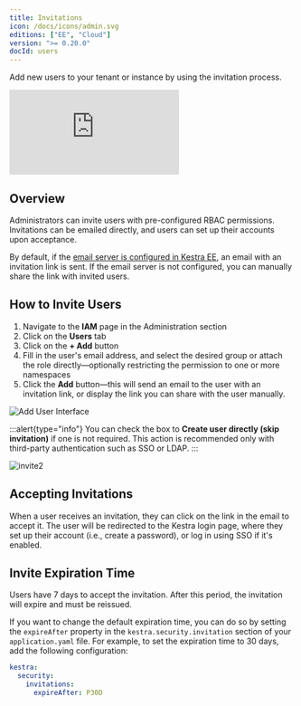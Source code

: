 ```yaml
---
title: Invitations
icon: /docs/icons/admin.svg
editions: ["EE", "Cloud"]
version: ">= 0.20.0"
docId: users
---
```


Add new users to your tenant or instance by using the invitation process.

<div class="video-container">
  <iframe src="https://www.youtube.com/embed/RC1RxfxBPPI?si=vy1D3W9ysK8LS2Uo" title="YouTube video player" frameborder="0" allow="accelerometer; autoplay; clipboard-write; encrypted-media; gyroscope; picture-in-picture; web-share" referrerpolicy="strict-origin-when-cross-origin" allowfullscreen></iframe>
</div>

## Overview

Administrators can invite users with pre-configured RBAC permissions. Invitations can be emailed directly, and users can set up their accounts upon acceptance.

By default, if the [email server is configured in Kestra EE](../../configuration/index.md#configuring-a-mail-server), an email with an invitation link is sent. If the email server is not configured, you can manually share the link with invited users.

## How to Invite Users

1. Navigate to the **IAM** page in the Administration section
2. Click on the **Users** tab
3. Click on the **+ Add** button
4. Fill in the user's email address, and select the desired group or attach the role directly—optionally restricting the permission to one or more namespaces
5. Click the **Add** button—this will send an email to the user with an invitation link, or display the link you can share with the user manually.

![Add User Interface](@assets/docs/enterprise/invitations/invite1.png)

:::alert{type="info"}
You can check the box to **Create user directly (skip invitation)** if one is not required. This action is recommended only with third-party authentication such as SSO or LDAP.
:::

![invite2](@assets/docs/enterprise/invitations/invite2.png)

## Accepting Invitations

When a user receives an invitation, they can click on the link in the email to accept it. The user will be redirected to the Kestra login page, where they set up their account (i.e., create a password), or log in using SSO if it's enabled.

## Invite Expiration Time

Users have 7 days to accept the invitation. After this period, the invitation will expire and must be reissued.

If you want to change the default expiration time, you can do so by setting the `expireAfter` property in the `kestra.security.invitation` section of your `application.yaml` file. For example, to set the expiration time to 30 days, add the following configuration:

```yaml
kestra:
  security:
    invitations:
      expireAfter: P30D
```
